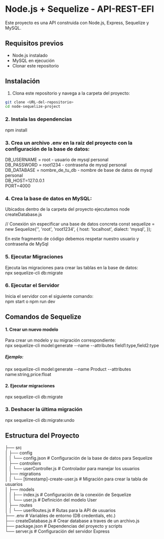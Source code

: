 # Node.js + Sequelize - API-REST-EFI

Este proyecto es una API construida con Node.js, Express, Sequelize y MySQL.

## Requisitos previos

- Node.js instalado
- MySQL en ejecución
- Clonar este repositorio

## Instalación

1. Clona este repositorio y navega a la carpeta del proyecto:

```bash
git clone <URL-del-repositorio>
cd node-sequelize-project
```

### 2. Instala las dependencias
npm install

### 3. Crea un archivo .env en la raíz del proyecto con la configuración de la base de datos:
DB_USERNAME = root - usuario de mysql personal  
DB_PASSWORD = root1234 - contraseña de mysql personal  
DB_DATABASE = nombre_de_tu_db - nombre de base de datos de mysql personal   
DB_HOST=127.0.0.1    
PORT=4000   

### 4. Crea la base de datos en MySQL:
Ubicados dentro de la carpeta del proyecto ejecutamos node createDatabase.js

// Conexión sin especificar una base de datos concreta
const sequelize = new Sequelize('', 'root', 'root1234', {
    host: 'localhost',
    dialect: 'mysql',
});

En este fragmento de código debemos respetar nuestro usuario y contraseña de MySql

### 5. Ejecutar Migraciones  
Ejecuta las migraciones para crear las tablas en la base de datos:  
npx sequelize-cli db:migrate  

### 6. Ejecutar el Servidor  
Inicia el servidor con el siguiente comando:  
npm start o npm run dev  



## Comandos de Sequelize
#### 1. Crear un nuevo modelo  
Para crear un modelo y su migración correspondiente:  
npx sequelize-cli model:generate --name <ModelName> --attributes field1:type,field2:type  

##### Ejemplo:   
npx sequelize-cli model:generate --name Product --attributes name:string,price:float

#### 2. Ejecutar migraciones  
npx sequelize-cli db:migrate

### 3. Deshacer la última migración  
npx sequelize-cli db:migrate:undo

## Estructura del Proyecto
├── src  
│   ├── config  
│   │   └── config.json            # Configuración de la base de datos para Sequelize  
│   ├── controllers  
│   │   └── userController.js      # Controlador para manejar los usuarios  
│   ├── migrations  
│   │   └── [timestamp]-create-user.js  # Migración para crear la tabla de usuarios  
│   ├── models  
│   │   ├── index.js               # Configuración de la conexión de Sequelize  
│   │   └── user.js                # Definición del modelo User  
│   ├── routes  
│   │   └── userRoutes.js          # Rutas para la API de usuarios  
├── .env                           # Variables de entorno (DB credentials, etc.)  
├── createDatabase.js              # Crear database a traves de un archivo.js  
├── package.json                   # Dependencias del proyecto y scripts  
└── server.js                      # Configuración del servidor Express  



